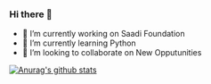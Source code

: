 ### Hi there 👋
<!--
**amirmojiry/amirmojiry** is a ✨ _special_ ✨ repository because its `README.md` (this file) appears on your GitHub profile.
-->

- 🔭 I’m currently working on Saadi Foundation
- 🌱 I’m currently learning Python
- 👯 I’m looking to collaborate on New Opputunities

[![Anurag's github stats](https://github-readme-stats.vercel.app/api?username=amirmojiry&theme=prussian&show_icons=true)](https://github.com/amirmojiry)
